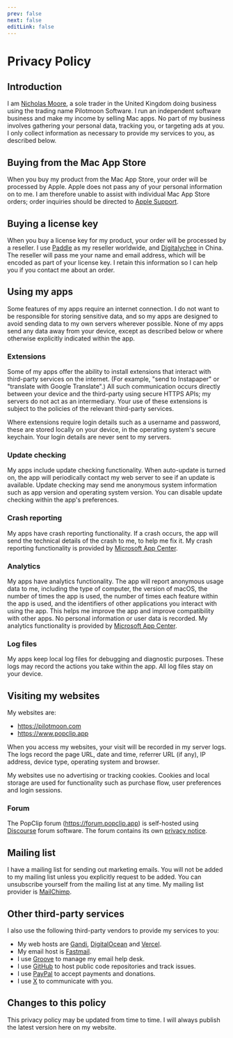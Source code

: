 ```yaml
---
prev: false
next: false
editLink: false
---
```


# Privacy Policy

## Introduction

I am [Nicholas Moore](https://pilotmoon.com/about), a sole trader in the United
Kingdom doing business using the trading name Pilotmoon Software. I run an
independent software business and make my income by selling Mac apps. No part of
my business involves gathering your personal data, tracking you, or targeting
ads at you. I only collect information as necessary to provide my services to
you, as described below.

## Buying from the Mac App Store

When you buy my product from the Mac App Store, your order will be processed by
Apple. Apple does not pass any of your personal information on to me. I am
therefore unable to assist with individual Mac App Store orders; order inquiries
should be directed to [Apple Support](https://getsupport.apple.com/).

## Buying a license key

When you buy a license key for my product, your order will be processed by a
reseller. I use [Paddle](https://paddle.com/) as my reseller worldwide, and
[Digitalychee](https://lizhi.io/) in China. The reseller will pass me your name
and email address, which will be encoded as part of your license key. I retain
this information so I can help you if you contact me about an order.

## Using my apps

Some features of my apps require an internet connection. I do not want to be
responsible for storing sensitive data, and so my apps are designed to avoid
sending data to my own servers wherever possible. None of my apps send any data
away from your device, except as described below or where otherwise explicitly
indicated within the app.

### Extensions

Some of my apps offer the ability to install extensions that interact with
third-party services on the internet. (For example, "send to Instapaper" or
"translate with Google Translate".) All such communication occurs directly
between your device and the third-party using secure HTTPS APIs; my servers do
not act as an intermediary. Your use of these extensions is subject to the
policies of the relevant third-party services.

Where extensions require login details such as a username and password, these
are stored locally on your device, in the operating system's secure keychain.
Your login details are never sent to my servers.

### Update checking

My apps include update checking functionality. When auto-update is turned on,
the app will periodically contact my web server to see if an update is
available. Update checking may send me anonymous system information such as app
version and operating system version. You can disable update checking within the
app's preferences.

### Crash reporting

My apps have crash reporting functionality. If a crash occurs, the app will send
the technical details of the crash to me, to help me fix it. My crash reporting
functionality is provided by [Microsoft App Center](https://appcenter.ms/).

### Analytics

My apps have analytics functionality. The app will report anonymous usage data
to me, including the type of computer, the version of macOS, the number of times
the app is used, the number of times each feature within the app is used, and
the identifiers of other applications you interact with using the app. This
helps me improve the app and improve compatibility with other apps. No personal
information or user data is recorded. My analytics functionality is provided by
[Microsoft App Center](https://appcenter.ms/).

### Log files

My apps keep local log files for debugging and diagnostic purposes. These logs
may record the actions you take within the app. All log files stay on your
device.

## Visiting my websites

My websites are:

- <https://pilotmoon.com>
- <https://www.popclip.app>

When you access my websites, your visit will be recorded in my server logs. The
logs record the page URL, date and time, referrer URL (if any), IP address,
device type, operating system and browser.

My websites use no advertising or tracking cookies. Cookies and local storage
are used for functionality such as purchase flow, user preferences and login
sessions.

### Forum

The PopClip forum (<https://forum.popclip.app>) is self-hosted using
[Discourse](https://www.discourse.org/) forum software. The forum contains its
own [privacy notice](https://forum.popclip.app/privacy).

## Mailing list

I have a mailing list for sending out marketing emails. You will not be added to
my mailing list unless you explicitly request to be added. You can unsubscribe
yourself from the mailing list at any time. My mailing list provider is
[MailChimp](https://mailchimp.com/).

## Other third-party services

I also use the following third-party vendors to provide my services to you:

- My web hosts are [Gandi](https://www.gandi.net/),
  [DigitalOcean](htts://digitalocean.com) and [Vercel](https://vercel.com/).
- My email host is [Fastmail](https://www.fastmail.com/).
- I use [Groove](https://groovehq.com/) to manage my email help desk.
- I use [GitHub](https://www.github.com/pilotmoon/) to host public code
  repositories and track issues.
- I use [PayPal](https://www.paypal.com/) to accept payments and donations.
- I use [X](https://twitter.com/) to communicate with you.

## Changes to this policy

This privacy policy may be updated from time to time. I will always publish the
latest version here on my website.
